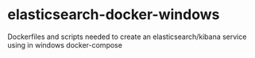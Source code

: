 # elasticsearch-docker-windows
Dockerfiles and scripts needed to create an elasticsearch/kibana service using in windows docker-compose 
